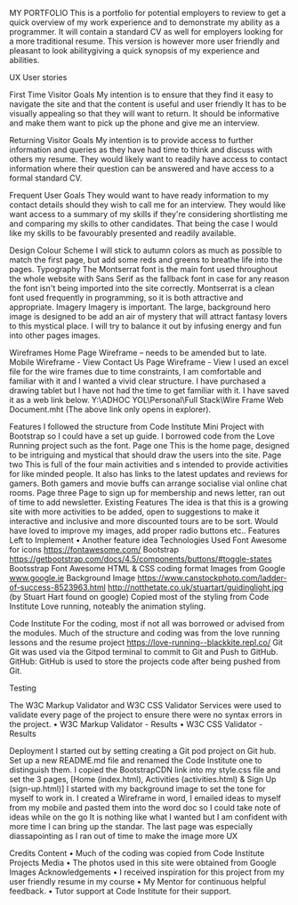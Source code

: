 
MY PORTFOLIO
This is a portfolio for potential employers to review to get a quick overview of my work experience and to demonstrate my ability as a programmer. 
It will contain a standard CV as well for employers looking for a more traditional resume. This version is however more user friendly and pleasant to look abilitygiving a quick synopsis of my experience and abilities.

UX
User stories

First Time Visitor Goals
My intention is to ensure that they find it easy to navigate the site and that the content is useful and user friendly
It has to be visually appealing so that they will want to return.
It should be informative and make them want to pick up the phone and give me an interview.

Returning Visitor Goals
My intention is to provide access to further information and queries as they have had time to think and discuss with others my resume.
They would likely want to readily have access to contact information where their question can be answered and have access to a formal standard CV.

Frequent User Goals
They would want to have ready information to my contact details should they wish to call me for an interview.
They would like want access to a summary of my skills if they're considering shortlisting me and comparing my skills to other candidates.
That being the case I would like my skills to be favourably presented and readily available.

Design
Colour Scheme
I will stick to autumn colors as much as possible to match the first page, but add some reds and greens to breathe life into the pages.
Typography
The Montserrat font is the main font used throughout the whole website with Sans Serif as the fallback font in case for any reason the font isn't being imported into the site correctly. Montserrat is a clean font used frequently in programming, so it is both attractive and appropriate.
Imagery
Imagery is important. The large, background hero image is designed to be add an air of mystery that will attract fantasy lovers to this mystical place. I will try to balance it out by infusing energy and fun into other pages images.

Wireframes
Home Page Wireframe – needs to be amended but to late. 
Mobile Wireframe - View
Contact Us Page Wireframe - View
I used an excel file for the wire frames due to time constraints, I am comfortable and familiar with it and I wanted a vivid clear structure. I have purchased a drawing tablet but I have not had the time to get familiar with it. I have saved it as a web link below.
Y:\ADHOC YOL\Personal\Full Stack\Wire Frame Web Document.mht
(The above link only opens in explorer).

Features
I followed the structure from Code Institute Mini Project with Bootstrap so I could have a set up guide.
I borrowed code from the Love Running project such as the font.
Page one
This is the home page, designed to be intriguing and mystical that should draw the users into the site.
Page two
This is full of the four main activities and s intended to provide activities for like minded people. It also has links to the latest updates and reviews for gamers. Both gamers and movie buffs can arrange socialise vial online chat rooms.
Page three
Page to sign up for membership and news letter, ran out of time to add newsletter.
Existing Features
The idea is that this is a growing site with more activities to be added, open to suggestions to make it interactive and inclusive and more discounted tours are to be sort.
Would have loved to improve my images, add proper radio buttons etc..
Features Left to Implement
•	Another feature idea
Technologies Used
Font Awesome for icons
https://fontawesome.com/
Bootstrap
https://getbootstrap.com/docs/4.5/components/buttons/#toggle-states
Bootsstrap Font Awesome
HTML & CSS coding format
Images from Google
www.google.ie
Background Image
https://www.canstockphoto.com/ladder-of-success-8523963.html
http://notthetate.co.uk/stuartart/guidinglight.jpg
(by Stuart Hart found on google)
Copied most of the styling from Code Institute Love running, noteably the animation styling.

Code Institute
For the coding, most if not all was borrowed or advised from the modules.
Much of the structure and coding was from the love running lessons and the resume project
https://love-running--blackkite.repl.co/
Git
Git was used via the Gitpod terminal to commit to Git and Push to GitHub.
GitHub:
GitHub is used to store the projects code after being pushed from Git. 

Testing

The W3C Markup Validator and W3C CSS Validator Services were used to validate every page of the project to ensure there were no syntax errors in the project.
•	W3C Markup Validator - Results
•	W3C CSS Validator - Results

Deployment
I started out by setting creating a Git pod project on Git hub.
Set up a new README.md file and renamed the Code Institute one to distinguish them.
I copied the BootstrapCDN link into my style.css file and set the 3 pages, [Home (index.html), Activities (activities.html) & Sign Up (sign-up.html)]
I started with my background image to set the tone for myself to work in.
I created a Wireframe in word, I emailed ideas to myself from my mobile and pasted them into the word doc so I could take note of ideas while on the go
It is nothing like what I wanted but I am confident with more time I can bring up the standar. The last page was especially diassapointing as I ran out of time to make the image more UX

Credits
Content
•	Much of the coding was copied from Code Institute Projects
Media
•	The photos used in this site were obtained from Google Images
Acknowledgements
•	I received inspiration for this project from my user friendly resume in my course
•	My Mentor for continuous helpful feedback.
•	Tutor support at Code Institute for their support.
